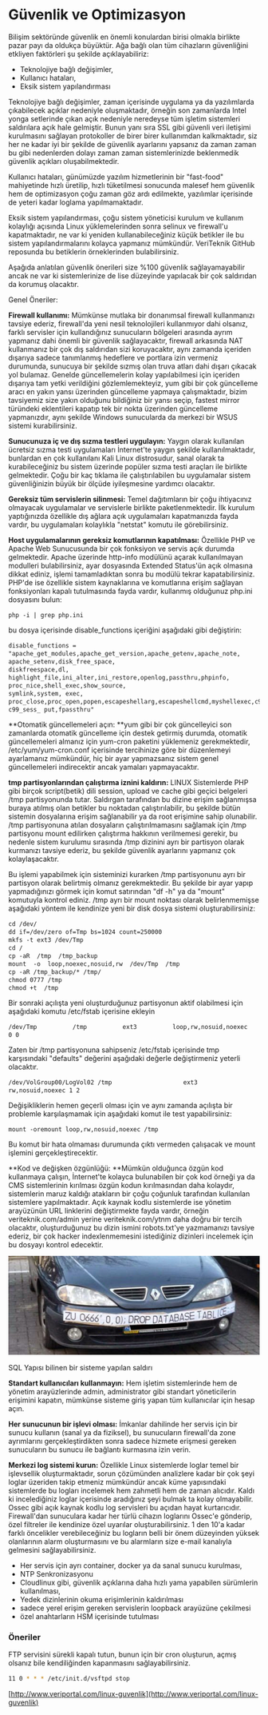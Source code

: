 # Güvenlik ve Optimizasyon

Bilişim sektöründe güvenlik en önemli konulardan birisi olmakla birlikte pazar payı da oldukça büyüktür. Ağa bağlı olan tüm cihazların güvenliğini etkliyen faktörleri şu şekilde açıklayabiliriz:

* Teknolojiye bağlı değişimler, 
* Kullanıcı hataları,
* Eksik sistem yapılandırması

Teknolojiye bağlı değişimler, zaman içerisinde uygulama ya da yazılımlarda çıkabilecek açıklar nedeniyle oluşmaktadır, örneğin son zamanlarda Intel yonga setlerinde çıkan açık nedeniyle neredeyse tüm işletim sistemleri saldırılara açık hale gelmiştir. Bunun yanı sıra SSL gibi güvenli veri iletişimi kurulmasını sağlayan protokoller de birer birer kullanımdan kalkmaktadır, siz her ne kadar iyi bir şekilde de güvenlik ayarlarını yapsanız da zaman zaman bu gibi nedenlerden dolayı zaman zaman sistemlerinizde beklenmedik güvenlik açıkları oluşabilmektedir.

Kullanıcı hataları, günümüzde yazılım hizmetlerinin bir "fast-food" mahiyetinde hızlı üretilip, hızlı tüketilmesi sonucunda malesef hem güvenlik hem de optimizasyon çoğu zaman göz ardı edilmekte, yazılımlar içerisinde de yeteri kadar loglama yapılmamaktadır.

Eksik sistem yapılandırması, çoğu sistem yöneticisi kurulum ve kullanım kolaylığı açısında Linux yüklemelerinden sonra selinux ve firewall'u kapatmaktadır, ne var ki yeniden kullanabileceğiniz küçük betikler ile bu sistem yapılandırmalarını kolayca yapmanız mümkündür. VeriTeknik GitHub reposunda bu betiklerin örneklerinden bulabilirsiniz.

Aşağıda anlatılan güvenlik önerileri size %100 güvenlik sağlayamayabilir ancak ne var ki sistemlerinize de lise düzeyinde yapılacak bir çok saldırıdan da korumuş olacaktır.

Genel Öneriler:

**Firewall kullanımı:** Mümkünse mutlaka bir donanımsal firewall kullanmanızı tavsiye ederiz, firewall'da yeni nesil teknolojileri kullanmıyor dahi olsanız, farklı servisler için kullandığınız sunucuların bölgeleri arasında ayrım yapmanız dahi önemli bir güvenlik sağlayacaktır, firewall arkasında NAT kullanmanız bir çok dış saldırıdan sizi koruyacaktır, aynı zamanda içeriden dışarıya sadece tanımlanmış hedeflere ve portlara izin vermeniz durumunda, sunucuya bir şekilde sızmış olan truva atları dahi dışarı çıkacak yol bulamaz. Genelde güncellemelerin kolay yapılabilmesi için içeriden dışarıya tam yetki verildiğini gözlemlemekteyiz, yum gibi bir çok güncelleme aracı en yakın yansı üzerinden güncelleme yapmaya çalışmaktadır, bizim tavsiyemiz size yakın olduğunu bildiğiniz bir yansı seçip, fastest mirror türündeki eklentileri kapatıp tek bir nokta üzerinden güncelleme yapmanızdır, aynı şekilde Windows sunucularda da merkezi bir WSUS sistemi kurabilirsiniz.

**Sunucunuza iç ve dış sızma testleri uygulayın:** Yaygın olarak kullanılan ücretsiz sızma testi uygulamaları İnternet'te yaygın şekilde kullanılmaktadır, bunlardan en çok kullanılanı Kali Linux distrosudur, sanal olarak ta kurabileceğiniz bu sistem üzerinde popüler sızma testi araçları ile birlikte gelmektedir. Çoğu bir kaç tıklama ile çalıştırılabilen bu uygulamalar sistem güvenliğinizin büyük bir ölçüde iyileşmesine yardımcı olacaktır.

**Gereksiz tüm servislerin silinmesi:** Temel dağıtımların bir çoğu ihtiyacınız olmayacak uygulamalar ve servislerle birlikte paketlenmektedir. İlk kurulum yaptığınızda özellikle dış ağlara açık uygulamaları kapatmanızda fayda vardır, bu uygulamaları kolaylıkla "netstat" komutu ile görebilirsiniz.

**Host uygulamalarının gereksiz komutlarının kapatılması:** Özellikle PHP ve Apache Web Sunucusunda bir çok fonksiyon ve servis açık durumda gelmektedir. Apache üzerinde http-info modülünü açarak kullanılmayan modulleri bulabilirsiniz, ayar dosyasında Extended Status'ün açık olmasına dikkat ediniz, işlemi tamamladıktan sonra bu modülü tekrar kapatabilirsiniz. PHP'de ise özellikle sistem kaynaklarına ve komutlarına erişim sağlayan fonksiyonları kapalı tutulmasında fayda vardır, kullanmış olduğunuz php.ini dosyasını bulun:

```
php -i | grep php.ini
```

bu dosya içerisinde disable\_functions içeriğini aşağıdaki gibi değiştirin:

```
disable_functions = "apache_get_modules,apache_get_version,apache_getenv,apache_note, apache_setenv,disk_free_space,
diskfreespace,dl, highlight_file,ini_alter,ini_restore,openlog,passthru,phpinfo, proc_nice,shell_exec,show_source,
symlink,system, exec, proc_close,proc_open,popen,escapeshellarg,escapeshellcmd,myshellexec,c99_buff_prepare,
c99_sess_ put,fpassthru"
```

**Otomatik güncellemeleri açın: **yum gibi bir çok güncelleyici son zamanlarda otomatik güncelleme için destek getirmiş durumda, otomatik güncellemeleri almanız için yum-cron paketini yüklemeniz gerekmektedir, /etc/yum/yum-cron.conf içerisinde tercihinize göre bir düzenlemeyi ayarlamanız mümkündür, hiç bir ayar yapmazsanız sistem genel güncellemeleri indirecektir ancak yamaları yapmayacaktır.

**tmp partisyonlarından çalıştırma iznini kaldırın:** LINUX Sistemlerde PHP gibi birçok script\(betik\) dili session, upload ve cache gibi geçici belgeleri /tmp partisyonunda tutar. Saldırgan tarafından bu dizine erişim sağlanmışsa buraya atılmış olan betikler bu noktadan çalıştırılabilir, bu şekilde bütün sistemin dosyalarına erişim sağlanabilir ya da root erişimine sahip olunabilir. /tmp partisyonuna atılan dosyaların çalıştırılmamasını sağlamak için /tmp partisyonu mount edilirken çalıştırma hakkının verilmemesi gerekir, bu nedenle sistem kurulumu sırasında /tmp dizinini ayrı bir partisyon olarak kurmanızı tavsiye ederiz, bu şekilde güvenlik ayarlarını yapmanız çok kolaylaşacaktır.

Bu işlemi yapabilmek için sisteminizi kurarken /tmp partisyonunu ayrı bir partisyon olarak belirtmiş olmanız gerekmektedir. Bu şekilde bir ayar yapıp yapmadığınızı görmek için komut satırından "df -h" ya da "mount" komutuyla kontrol ediniz. /tmp ayrı bir mount noktası olarak belirlenmemişse aşağıdaki yöntem ile kendinize yeni bir disk dosya sistemi oluşturabilirsiniz:

```
cd /dev/
dd if=/dev/zero of=Tmp bs=1024 count=250000
mkfs -t ext3 /dev/Tmp
cd /
cp -aR  /tmp  /tmp_backup
mount  -o  loop,noexec,nosuid,rw  /dev/Tmp  /tmp
cp -aR /tmp_backup/* /tmp/
chmod 0777 /tmp
chmod +t  /tmp
```

Bir sonraki açılışta yeni oluşturduğunuz partisyonun aktif olabilmesi için aşağıdaki komutu /etc/fstab içerisine ekleyin

```
/dev/Tmp          /tmp          ext3          loop,rw,nosuid,noexec     0 0
```

Zaten bir /tmp partisyonuna sahipseniz /etc/fstab içerisinde tmp karşısındaki "defaults" değerini aşağıdaki değerle değiştirmeniz yeterli olacaktır.

```
/dev/VolGroup00/LogVol02 /tmp                    ext3     rw,nosuid,noexec 1 2
```

Değişikliklerin hemen geçerli olması için ve aynı zamanda açılışta bir problemle karşılaşmamak için aşağıdaki komut ile test yapabilirsiniz:

```
mount -oremount loop,rw,nosuid,noexec /tmp
```

Bu komut bir hata olmaması durumunda çıktı vermeden çalışacak ve mount işlemini gerçekleştirecektir.

**Kod ve değişken özgünlüğü: **Mümkün olduğunca özgün kod kullanmaya çalışın, İnternet'te kolayca bulunabilen bir çok kod örneği ya da CMS sistemlerinin kırılması özgün kodun kırılmasından daha kolaydır, sistemlerin maruz kaldığı atakların bir çoğu çoğunluk tarafından kullanılan sistemlere yapılmaktadır. Açık kaynak kodlu sistemlerde ise yönetim arayüzünün URL linklerini değiştirmekte fayda vardır, örneğin veriteknik.com/admin yerine veriteknik.com/ytnm daha doğru bir tercih olacaktır, oluşturduğunuz bu dizin ismini robots.txt'ye yazmamanızı tavsiye ederiz, bir çok hacker indexlenmemesini istediğiniz dizinleri incelemek için bu dosyayı kontrol edecektir.

![](/assets/sql_injection.jpe)

SQL Yapısı bilinen bir sisteme yapılan saldırı

**Standart kullanıcıları kullanmayın:** Hem işletim sistemlerinde hem de yönetim arayüzlerinde admin, administrator gibi standart yöneticilerin erişimini kapatın, mümkünse sisteme giriş yapan tüm kullanıcılar için hesap açın.

**Her sunucunun bir işlevi olması:** İmkanlar dahilinde her servis için bir sunucu kullanın \(sanal ya da fiziksel\), bu sunucuların firewall'da zone ayrımlarını gerçekleştirdikten sonra sadece hizmete erişmesi gereken sunucuların bu sunucu ile bağlantı kurmasına izin verin.

**Merkezi log sistemi kurun:** Özellikle Linux sistemlerde loglar temel bir işlevsellik oluşturmaktadır, sorun çözümünden analizlere kadar bir çok şeyi loglar üzeriden takip etmeniz mümkündür ancak küme yapısındaki sistemlerde bu logları incelemek hem zahmetli hem de zaman alıcıdır. Kaldı ki incelediğiniz loglar içerisinde aradığınız şeyi bulmak ta kolay olmayabilir. Ossec gibi açık kaynak kodlu log servisleri bu açıdan hayat kurtarıcıdır. Firewall'dan sunuculara kadar her türlü cihazın loglarını Ossec'e gönderip, özel filtreler ile kendinize özel uyarılar oluşturabilirsiniz. 1 den 10'a kadar farklı öncelikler verebileceğiniz bu logların belli bir önem düzeyinden yüksek olanlarının alarm oluşturmasını ve bu alarmların size e-mail kanalıyla gelmesini sağlayabilirsiniz.

* Her servis için ayrı container, docker ya da sanal sunucu kurulması,
* NTP Senkronizasyonu
* Cloudlinux gibi, güvenlik açıklarına daha hızlı yama yapabilen sürümlerin kullanılması,
* Yedek dizinlerinin okuma erişimlerinin kaldırılması
* sadece yerel erişim gereken servislerin loopback arayüzüne çekilmesi
* özel anahtarların HSM içerisinde tutulması

### Öneriler

FTP servisini sürekli kapalı tutun, bunun için bir cron oluşturun, açmış olsanız bile kendiliğinden kapanmasını sağlayabilirsiniz.

```bash
11 0 * * * /etc/init.d/vsftpd stop
```

[http://www.veriportal.com/linux-guvenlik](http://www.veriportal.com/linux-guvenlik)

